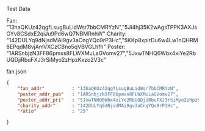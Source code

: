 Test Data

Fan: "13haQKUz42qgfLsugBuLidWsr7bbCMRYzN","5Ji4hj35K2wAgsTPPK3AXJsGYv8CSdxE2qiJu9Pd6wQ7NBMRnhW"
Charity: "142DULYq9dNjsdMAi9gv3aCngYQo9rP3Hc","5KKp8xpirDu6w4Lw1nQHRM8EPqdM8vjAmVXCzCBno5qVBVGLhfh"
Poster: "1ARSnbjzN3FF86pmxs8FLWXMuLaGVomv27","5JxwTNHQ6Wbx4xiYe2RbUQDjiRbuFXJ3rSiMyo2zHpzKxzo2V3c"


fan.json

```json
{
	"fan_addr"			: "13haQKUz42qgfLsugBuLidWsr7bbCMRYzN",
	"poster_addr_pub"	: "1ARSnbjzN3FF86pmxs8FLWXMuLaGVomv27",
	"poster_addr_pri"	: "5JxwTNHQ6Wbx4xiYe2RbUQDjiRbuFXJ3rSiMyo2zHpzKxzo2V3c",
	"charity_addr"		: "142DULYq9dNjsdMAi9gv3aCngYQo9rP3Hc",
	"ratio"				: "25"

}
```

